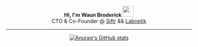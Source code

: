 <div align="center">
  <b>Hi, I'm Waun Broderick <img src="https://raw.githubusercontent.com/MartinHeinz/MartinHeinz/master/wave.gif" width="30px"></b> <br> 
  CTO & Co-Founder @ <a href="https://siftr.net" target="_blank">Siftr</a> && <a href="https://labnetik.ca" target="_blank">Labnetik</a>


  <hr></hr>
  
 
  
[![Anurag's GitHub stats](https://github-readme-stats.vercel.app/api?username=WaunBroderick)](https://github.com/anuraghazra/github-readme-stats)


</div>
<!--
**WaunBroderick/WaunBroderick** is a ✨ _special_ ✨ repository because its `README.md` (this file) appears on your GitHub profile.

Here are some ideas to get you started:

- 🔭 I’m currently working on ...
- 🌱 I’m currently learning ...
- 👯 I’m looking to collaborate on ...
- 🤔 I’m looking for help with ...
- 💬 Ask me about ...
- 📫 How to reach me: ...
- 😄 Pronouns: ...
- ⚡ Fun fact: ...
-->
